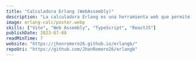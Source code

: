 ```yaml
---
title: "Calculadora Erlang (WebAssembly)"
description: "La calculadora Erlang es una herramienta web que permite realizar cálculos de rendimiento de sistemas telefónicos utilizando la teoría de colas de Erlang. Esta herramienta está escrita en AssemblyScript y compilada a WebAssembly para ofrecer una experiencia de usuario fluida y rápida."
image: erlang-calc/poster.webp
skills: ["Vite", "Web Assembly", "TypeScript", "ReactJS"]
publishDate: 2023-07-08
readMinTime: 7
website: "https://jhonromero26.github.io/erlangb/"
repoUri: "https://github.com/JhonRomero26/erlangb"
---
```

